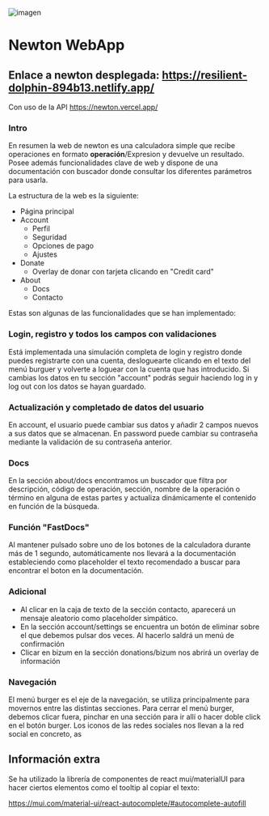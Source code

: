![imagen](https://user-images.githubusercontent.com/92324278/212838270-92d42db7-204f-43ce-9f31-5a27d5c2056b.png)

# Newton WebApp

## Enlace a newton desplegada: https://resilient-dolphin-894b13.netlify.app/

Con uso de la API https://newton.vercel.app/

### Intro

En resumen la web de newton es una calculadora simple que recibe operaciones en formato **operación**/Expresion y devuelve un resultado. Posee además funcionalidades clave de web y dispone de una documentación con buscador donde consultar los diferentes parámetros para usarla.

La estructura de la web es la siguiente:

- Página principal
- Account
  - Perfil
  - Seguridad
  - Opciones de pago
  - Ajustes
- Donate
  - Overlay de donar con tarjeta clicando en "Credit card"
- About
  - Docs
  - Contacto

Estas son algunas de las funcionalidades que se han implementado:

### Login, registro y todos los campos con validaciones

Está implementada una simulación completa de login y registro donde puedes registrarte con una cuenta, desloguearte clicando en el texto del menú burguer
y volverte a loguear con la cuenta que has introducido. Si cambias los datos en tu sección "account" podrás seguir haciendo log in y log out con los datos se hayan guardado.

### Actualización y completado de datos del usuario

En account, el usuario puede cambiar sus datos y añadir 2 campos nuevos a sus datos que se almacenan. En password puede cambiar su contraseña mediante la validación de su contraseña anterior.

### Docs
En la sección about/docs encontramos un buscador que filtra por descripción, código de operación, sección, nombre de la operación o término en alguna de estas partes y actualiza dinámicamente el contenido en función de la búsqueda.

### Función "FastDocs"

Al mantener pulsado sobre uno de los botones de la calculadora durante más de 1 segundo, automáticamente nos llevará a la documentación estableciendo como
placeholder el texto recomendado a buscar para encontrar el boton en la documentación.

### Adicional

- Al clicar en la caja de texto de la sección contacto, aparecerá un mensaje aleatorio como placeholder simpático. 
- En la sección account/settings se encuentra un botón de eliminar sobre el que debemos pulsar dos veces. Al hacerlo saldrá un menú de confirmación
- Clicar en bizum en la sección donations/bizum nos abrirá un overlay de información

### Navegación
El menú burger es el eje de la navegación, se utiliza principalmente para movernos entre las distintas secciones. Para cerrar el menú burger, debemos clicar fuera, pinchar en una sección para ir allí o hacer doble click en el botón burger. Los iconos de las redes sociales nos llevan a la red social en concreto, as

## Información extra

Se ha utilizado la librería de componentes de react mui/materialUI para hacer ciertos elementos como el tooltip al copiar el texto:

https://mui.com/material-ui/react-autocomplete/#autocomplete-autofill
